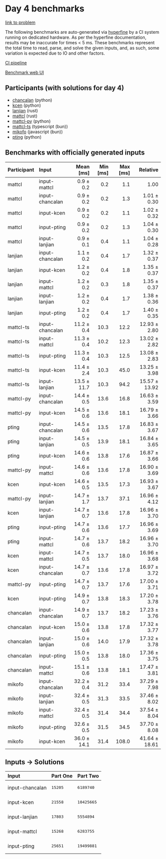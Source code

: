 # Day 4 benchmarks

[link to problem](https://adventofcode.com/2023/day/4)

The following benchmarks are auto-generated via
[hyperfine](https://github.com/sharkdp/hyperfine) by a CI system running on
dedicated hardware. As per the hyperfine documentation, results may be
inaccurate for times < 5 ms. These benchmarks represent the total time to read,
parse, and solve the given inputs, and, as such, some variation is expected due
to IO and other factors.

[CI pipeline](http://ci.papercode.net:8080/teams/main/pipelines/aoc2023)

[Benchmark web UI](https://aoc.ancalagon.black)


## Participants (with solutions for day 4)

- [chancalan](https://github.com/chancalan/aoc2023) (python)
- [kcen](https://github.com/kcen/aoc2023) (python)
- [lanjian](https://github.com/lanjian/aoc-2023) (rust)
- [mattcl](https://github.com/mattcl/aoc2023) (rust)
- [mattcl-py](https://github.com/mattcl/aoc2023-py) (python)
- [mattcl-ts](https://github.com/mattcl/aoc2023-js) (typescript (bun))
- [mikofo](https://github.com/mikofo/advent-of-code-2023) (javascript (bun))
- [pting](https://github.com/pting/aoc2023) (python)


## Benchmarks with officially generated inputs

| Participant | Input | Mean [ms] | Min [ms] | Max [ms] | Relative |
|:---|:---|---:|---:|---:|---:|
| mattcl | input-mattcl | 0.9 ± 0.2 | 0.2 | 1.1 | 1.00 |
| mattcl | input-chancalan | 0.9 ± 0.2 | 0.2 | 1.3 | 1.01 ± 0.30 |
| mattcl | input-kcen | 0.9 ± 0.2 | 0.2 | 1.1 | 1.02 ± 0.32 |
| mattcl | input-pting | 0.9 ± 0.2 | 0.2 | 1.3 | 1.04 ± 0.30 |
| mattcl | input-lanjian | 0.9 ± 0.1 | 0.4 | 1.1 | 1.04 ± 0.28 |
| lanjian | input-chancalan | 1.1 ± 0.2 | 0.4 | 1.7 | 1.32 ± 0.37 |
| lanjian | input-kcen | 1.2 ± 0.2 | 0.4 | 1.8 | 1.35 ± 0.37 |
| lanjian | input-mattcl | 1.2 ± 0.2 | 0.3 | 1.8 | 1.35 ± 0.37 |
| lanjian | input-lanjian | 1.2 ± 0.2 | 0.4 | 1.7 | 1.38 ± 0.36 |
| lanjian | input-pting | 1.2 ± 0.2 | 0.4 | 1.7 | 1.40 ± 0.35 |
| mattcl-ts | input-chancalan | 11.2 ± 0.4 | 10.3 | 12.2 | 12.93 ± 2.80 |
| mattcl-ts | input-mattcl | 11.3 ± 0.4 | 10.2 | 12.3 | 13.02 ± 2.82 |
| mattcl-ts | input-pting | 11.3 ± 0.4 | 10.3 | 12.5 | 13.08 ± 2.83 |
| mattcl-ts | input-kcen | 11.4 ± 2.4 | 10.3 | 45.0 | 13.25 ± 3.98 |
| mattcl-ts | input-lanjian | 13.5 ± 11.7 | 10.3 | 94.2 | 15.57 ± 13.92 |
| mattcl-py | input-chancalan | 14.4 ± 0.5 | 13.6 | 16.8 | 16.63 ± 3.59 |
| mattcl-py | input-kcen | 14.5 ± 0.6 | 13.6 | 18.1 | 16.79 ± 3.66 |
| pting | input-chancalan | 14.5 ± 0.6 | 13.5 | 17.8 | 16.83 ± 3.67 |
| pting | input-lanjian | 14.5 ± 0.5 | 13.9 | 18.1 | 16.84 ± 3.65 |
| pting | input-kcen | 14.6 ± 0.6 | 13.8 | 17.6 | 16.87 ± 3.66 |
| mattcl-py | input-mattcl | 14.6 ± 0.6 | 13.6 | 17.8 | 16.90 ± 3.69 |
| kcen | input-kcen | 14.6 ± 0.5 | 13.5 | 17.3 | 16.93 ± 3.67 |
| mattcl-py | input-lanjian | 14.7 ± 1.7 | 13.7 | 37.1 | 16.96 ± 4.12 |
| kcen | input-lanjian | 14.7 ± 0.7 | 13.6 | 17.8 | 16.96 ± 3.70 |
| pting | input-pting | 14.7 ± 0.6 | 13.6 | 17.7 | 16.96 ± 3.69 |
| pting | input-mattcl | 14.7 ± 0.6 | 13.7 | 18.2 | 16.96 ± 3.70 |
| kcen | input-mattcl | 14.7 ± 0.5 | 13.7 | 18.0 | 16.96 ± 3.68 |
| kcen | input-chancalan | 14.7 ± 0.7 | 13.6 | 17.8 | 16.97 ± 3.72 |
| mattcl-py | input-pting | 14.7 ± 0.7 | 13.7 | 17.6 | 17.00 ± 3.71 |
| kcen | input-pting | 14.9 ± 0.7 | 13.8 | 18.3 | 17.20 ± 3.78 |
| chancalan | input-chancalan | 14.9 ± 0.7 | 13.7 | 18.2 | 17.23 ± 3.76 |
| chancalan | input-kcen | 15.0 ± 0.6 | 13.8 | 17.8 | 17.32 ± 3.77 |
| chancalan | input-lanjian | 15.0 ± 0.6 | 14.0 | 17.9 | 17.32 ± 3.78 |
| chancalan | input-pting | 15.0 ± 0.5 | 13.8 | 18.0 | 17.36 ± 3.75 |
| chancalan | input-mattcl | 15.1 ± 0.6 | 13.8 | 18.1 | 17.47 ± 3.81 |
| mikofo | input-chancalan | 32.2 ± 0.4 | 31.2 | 33.4 | 37.29 ± 7.98 |
| mikofo | input-lanjian | 32.4 ± 0.5 | 31.3 | 33.5 | 37.46 ± 8.02 |
| mikofo | input-mattcl | 32.4 ± 0.5 | 31.4 | 34.4 | 37.54 ± 8.04 |
| mikofo | input-pting | 32.6 ± 0.5 | 31.5 | 34.5 | 37.70 ± 8.08 |
| mikofo | input-kcen | 36.0 ± 14.1 | 31.4 | 108.0 | 41.64 ± 18.61 |


## Inputs -> Solutions

| Input | Part One | Part Two |
|:---|:---|:---|
|input-chancalan|<pre>15205</pre>|<pre>6189740</pre>|
|input-kcen|<pre>21558</pre>|<pre>10425665</pre>|
|input-lanjian|<pre>17803</pre>|<pre>5554894</pre>|
|input-mattcl|<pre>15268</pre>|<pre>6283755</pre>|
|input-pting|<pre>25651</pre>|<pre>19499881</pre>|